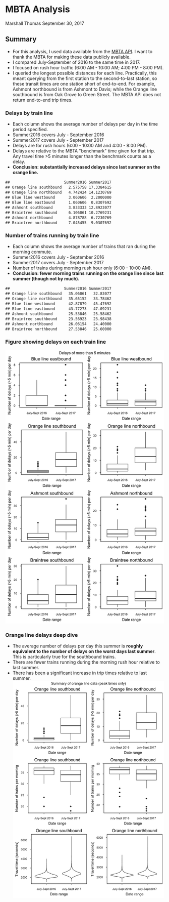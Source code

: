 MBTA Analysis
================
Marshall Thomas
September 30, 2017

Summary
-------

-   For this analysis, I used data available from the [MBTA API](http://realtime.mbta.com/Portal/Home/Documents). I want to thank the MBTA for making these data publicly available.
-   I compared July-September of 2016 to the same time in 2017.
-   I focused on rush hour traffic (6:00 AM - 10:00 AM; 4:00 PM - 8:00 PM).
-   I queried the longest possible distances for each line. Practically, this meant querying from the first station to the second-to-last station, so these transit times are one station short of end-to-end. For example, Ashmont northbound is from Ashmont to Davis; while the Orange line southbound is from Oak Grove to Green Street. The MBTA API does not return end-to-end trip times.

### Delays by train line

-   Each column shows the average number of delays per day in the time period specified.
-   Summer2016 covers July - September 2016
-   Summer2017 covers July - September 2017
-   Delays are for rush hours (6:00 - 10:00 AM and 4:00 - 8:00 PM).
-   Delays are relative to the MBTA "benchmark" time given for that trip. Any travel time \>5 minutes longer than the benchmark counts as a delay.
-   **Conclusion: substantially increased delays since last summer on the orange line.**

<!-- -->

    ##                        Summer2016 Summer2017
    ## Orange line southbound   2.575758 17.3384615
    ## Orange line northbound   4.742424 14.1230769
    ## Blue line westbound      3.060606  2.2000000
    ## Blue line eastbound      1.060606  0.8307692
    ## Ashmont southbound       3.833333 12.8923077
    ## Braintree southbound     6.106061 10.2769231
    ## Ashmont northbound       4.878788  6.7230769
    ## Braintree northbound     7.045455  9.0307692

### Number of trains running by train line

-   Each column shows the average number of trains that ran during the morning commute.
-   Summer2016 covers July - September 2016
-   Summer2017 covers July - September 2017
-   Number of trains during morning rush hour only (6:00 - 10:00 AM).
-   **Conclusion: fewer morning trains running on the orange line since last summer (though not by much).**

<!-- -->

    ##                        Summer2016 Summer2017
    ## Orange line southbound   35.06061   32.83077
    ## Orange line northbound   35.65152   33.78462
    ## Blue line westbound      42.87879   45.47692
    ## Blue line eastbound      43.77273   47.09231
    ## Ashmont southbound       25.53846   25.58462
    ## Braintree southbound     23.56923   23.98438
    ## Ashmont northbound       26.06154   24.40000
    ## Braintree northbound     27.53846   25.60000

### Figure showing delays on each train line

![](MBTA_calculations_files/figure-markdown_github-ascii_identifiers/figure1-1.png)

### Orange line delays deep dive

-   The average number of delays per day this summer is **roughly equivalent to the number of delays on the worst days last summer**. This is particularly true for the southbound trains.
-   There are fewer trains running during the morning rush hour relative to last summer.
-   There has been a significant increase in trip times relative to last summer. ![](MBTA_calculations_files/figure-markdown_github-ascii_identifiers/figure2-1.png)

